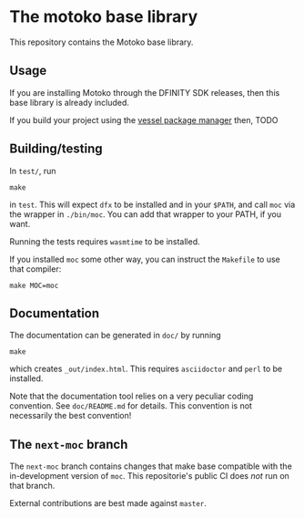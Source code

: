 The motoko base library
=======================

This repository contains the Motoko base library.

Usage
-----

If you are installing Motoko through the DFINITY SDK releases, then this base
library is already included.

If you build your project using the [vessel package manager] then, TODO

[vessel package manager]: https://github.com/kritzcreek/vessel


Building/testing
----------------

In `test/`, run

    make

in `test`. This will expect `dfx` to be installed and in your `$PATH`, and call
`moc` via the wrapper in `./bin/moc`. You can add that wrapper to your PATH, if
you want.

Running the tests requires `wasmtime` to be installed.

If you installed `moc` some other way, you can instruct the `Makefile` to use
that compiler:

    make MOC=moc

Documentation
-------------

The documentation can be generated in `doc/` by running

    make

which creates `_out/index.html`. This requires `asciidoctor` and `perl` to be
installed.

Note that the documentation tool relies on a very peculiar coding convention.
See `doc/README.md` for details. This convention is not necessarily the best
convention!

The `next-moc` branch
---------------------

The `next-moc` branch contains changes that make base compatible with the
in-development version of `moc`. This repositorie's public CI does _not_ run
on that branch.

External contributions are best made against `master`.

